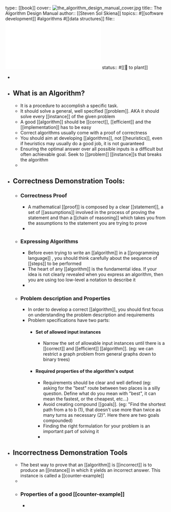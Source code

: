 type:: [[book]]
cover:: ![the_algorithm_design_manual_cover.jpg](../assets/the_algorithm_design_manual_cover_1696794828057_0.jpg) 
title:: The Algorithm Design Manual
author:: [[Steven Sol Skiena]]
topics:: #[[software development]] #algorithms #[[data structures]] 
file:: ![The Algorithm Design Manual by Steven S. Skiena.pdf](../assets/The_Algorithm_Design_Manual_by_Steven_S._Skiena_1696794666730_0.pdf) 
status:: #[[🌿 to plant]]

-
- ## What is an Algorithm?
	- It is a procedure to accomplish a specific task.
	- It should solve a general, well specified [[problem]]. AKA it should solve every [[instance]] of the given problem
	- A good [[algorithm]] should be [[correct]], [[efficient]] and the [[implementation]] has to be easy
	- Correct algorithms usually come with a proof of correctness
	- You should aim at developing [[algorithms]], not [[heuristics]], even if heuristics may usually do a good job, it is not guaranteed
	- Ensuring the optimal answer over all possible inputs is a difficult but often achievable goal. Seek to [[problem]] [[instance]]s that breaks the algorithm
	-
- ## Correctness Demonstration Tools:
	- ### Correctness Proof
		- A mathematical [[proof]] is composed by a clear [[statement]], a set of [[assumptions]] involved in the process of proving the statement and than a [[chain of reasoning]] which takes you from the assumptions to the statement you are trying to prove
		-
	- ### Expressing Algorithms
		- Before even trying to write an [[algorithm]] in a [[programming language]] , you should think carefully about the sequence of [[steps]] to be performed
		- The heart of any [[algorithm]] is the fundamental idea. If your idea is not clearly revealed when you express an algorithm, then you are using too low-level a notation to describe it
		-
	- ### Problem description and Properties
		- In order to develop a correct [[algorithm]], you should first focus on understanding the problem description and requirements
		- Problem specifications have two parts:
			- #### Set of allowed input instances
				- Narrow the set of allowable input instances until there is a [[correct]] and [[efficient]] [[algorithm]]. (eg: we can restrict a graph problem from general graphs down to binary trees)
			- #### Required properties of the algorithm's output
				- Requirements should be clear and well defined (eg: asking for the "best" route between two places is a silly question. Define what do you mean with "best", it can mean the fastest, or the cheapest, etc...)
				- Avoid creating compound [[goals]]. (eg: "Find the shortest path from a to b (1), that doesn't use more than twice as many turns as necessary (2)". Here there are two goals compounded)
				- Finding the right formulation for your problem is an important part of solving it
				-
- ## Incorrectness Demonstration Tools
	- The best way to prove that an [[algorithm]] is [[incorrect]] is to produce an [[instance]] in which it yields an incorrect answer. This instance is called a [[counter-example]]
	-
	- ### Properties of a good [[counter-example]]
		-